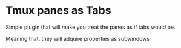 # Tmux panes as Tabs

Simple plugin that will make you treat the panes as if tabs would be.

Meaning that, they will adquire properties as subwindows



